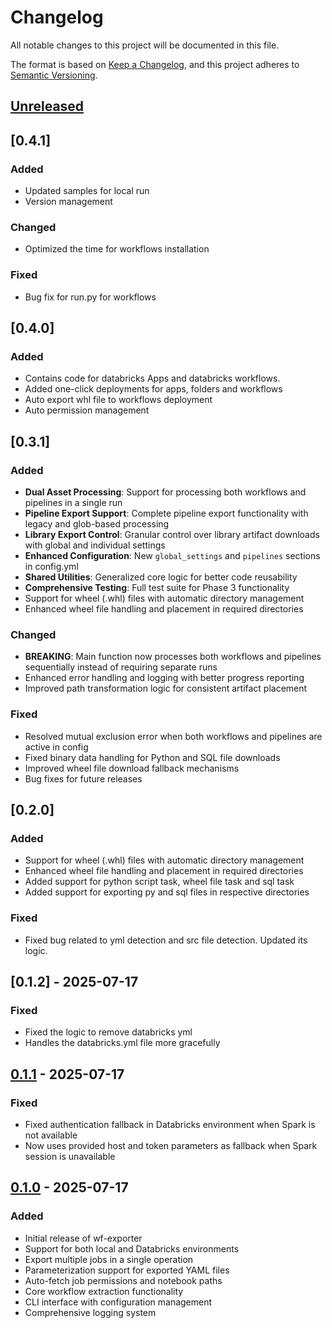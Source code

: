 # Changelog

All notable changes to this project will be documented in this file.

The format is based on [Keep a Changelog](https://keepachangelog.com/en/1.0.0/),
and this project adheres to [Semantic Versioning](https://semver.org/spec/v2.0.0.html).
## [Unreleased]

## [0.4.1]
### Added
- Updated samples for local run
- Version management

### Changed
- Optimized the time for workflows installation

### Fixed
- Bug fix for run.py for workflows

## [0.4.0]
### Added
- Contains code for databricks Apps and databricks workflows.
- Added one-click deployments for apps, folders and workflows
- Auto export whl file to workflows deployment
- Auto permission management


## [0.3.1]
### Added
- **Dual Asset Processing**: Support for processing both workflows and pipelines in a single run
- **Pipeline Export Support**: Complete pipeline export functionality with legacy and glob-based processing
- **Library Export Control**: Granular control over library artifact downloads with global and individual settings
- **Enhanced Configuration**: New `global_settings` and `pipelines` sections in config.yml
- **Shared Utilities**: Generalized core logic for better code reusability
- **Comprehensive Testing**: Full test suite for Phase 3 functionality
- Support for wheel (.whl) files with automatic directory management
- Enhanced wheel file handling and placement in required directories

### Changed
- **BREAKING**: Main function now processes both workflows and pipelines sequentially instead of requiring separate runs
- Enhanced error handling and logging with better progress reporting
- Improved path transformation logic for consistent artifact placement

### Fixed
- Resolved mutual exclusion error when both workflows and pipelines are active in config
- Fixed binary data handling for Python and SQL file downloads
- Improved wheel file download fallback mechanisms
- Bug fixes for future releases

## [0.2.0]
### Added
- Support for wheel (.whl) files with automatic directory management
- Enhanced wheel file handling and placement in required directories
- Added support for python script task, wheel file task and sql task
- Added support for exporting py and sql files in respective directories

### Fixed
- Fixed bug related to yml detection and src file detection. Updated its logic.

## [0.1.2] - 2025-07-17

### Fixed
- Fixed the logic to remove databricks yml
- Handles the databricks.yml file more gracefully

## [0.1.1] - 2025-07-17

### Fixed
- Fixed authentication fallback in Databricks environment when Spark is not available
- Now uses provided host and token parameters as fallback when Spark session is unavailable


## [0.1.0] - 2025-07-17
### Added
- Initial release of wf-exporter
- Support for both local and Databricks environments
- Export multiple jobs in a single operation
- Parameterization support for exported YAML files
- Auto-fetch job permissions and notebook paths
- Core workflow extraction functionality
- CLI interface with configuration management
- Comprehensive logging system

[Unreleased]: https://github.com/yourusername/wf-exporter/compare/v0.1.1...HEAD
[0.1.1]: https://github.com/yourusername/wf-exporter/compare/v0.1.0...v0.1.1
[0.1.0]: https://github.com/yourusername/wf-exporter/releases/tag/v0.1.0 

